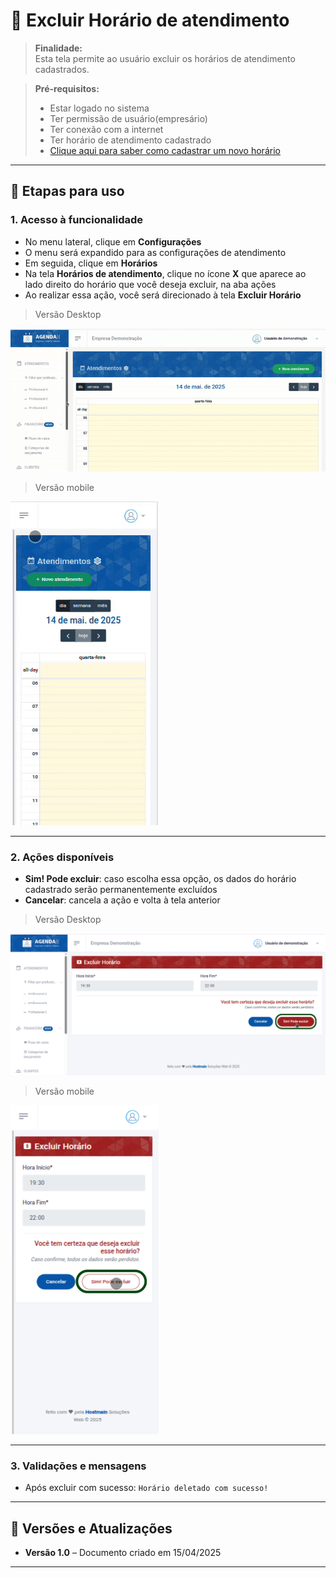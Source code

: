 # 📘 Excluir Horário de atendimento

> **Finalidade:**  
> Esta tela permite ao usuário excluir os horários de atendimento cadastrados.

> **Pré-requisitos:**    
> - Estar logado no sistema  
> - Ter permissão de usuário(empresário) 
> - Ter conexão com a internet
> - Ter horário de atendimento cadastrado
> - [Clique aqui para saber como cadastrar um novo horário](../novo_horario/readme.md)

---

## 🧭 Etapas para uso

### 1. Acesso à funcionalidade 
-  No menu lateral, clique em **Configurações**
- O menu será expandido para as configurações de atendimento
- Em seguida, clique em **Horários**
- Na tela **Horários de atendimento**, clique no ícone **X** que aparece ao lado direito do horário que você deseja excluir, na aba ações
- Ao realizar essa ação, você será direcionado à tela **Excluir Horário**

> Versão Desktop

![Alt text](img/excluir_horario_parte1.gif)

> Versão mobile

![Alt text](img/excluir_horario_parte1_mobile.gif)

---

### 2. Ações disponíveis 
- **Sim! Pode excluir**: caso escolha essa opção, os dados do horário cadastrado serão permanentemente excluídos
- **Cancelar**: cancela a ação e volta à tela anterior  


> Versão Desktop

![Alt text](img/excluir_horario_parte2_desktop.png)

> Versão mobile

![Alt text](img/excluir_horario_parte2_mobile.png)

---

### 3. Validações e mensagens
- Após excluir com sucesso: `Horário deletado com sucesso!`  

---

## 🔄 Versões e Atualizações

- **Versão 1.0** – Documento criado em 15/04/2025

---
